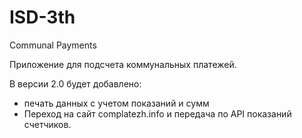 # ISD-3th
Communal Payments

Приложение для подсчета коммунальных платежей.

В версии 2.0 будет добавлено:
- печать данных с учетом показаний и сумм
- Переход на сайт complatezh.info и передача по API показаний счетчиков. 


